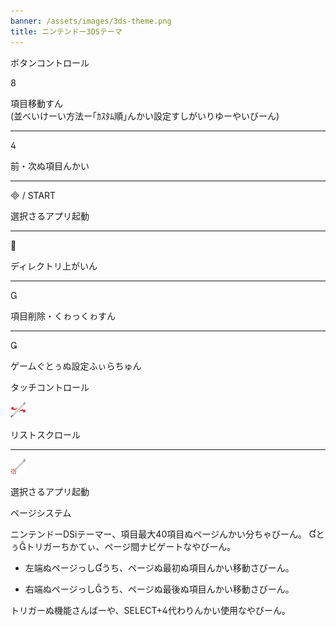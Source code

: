 ```yaml
---
banner: /assets/images/3ds-theme.png
title: ニンテンドー3DSテーマ
---
```


<div id="button-controls" class="section-title">ボタンコントロール</div>
<div class="section-body">
    <div class="button-action-group">
        <p class="button-action button">&#xE079;</p>
        <p class="button-action-text">項目移動すん<br>(並べいけーい方法ー｢ｶｽﾀﾑ順｣んかい設定すしがいりゆーやいびーん)</p>
    </div>
    <hr>
    <div class="button-action-group">
        <p class="button-action button">&#xE07E;</p>
        <p class="button-action-text">前・次ぬ項目んかい</p>
    </div>
    <hr>
    <div class="button-action-group">
        <p class="button-action"><span class="button">&#xE000; /</span> START</p>
        <p class="button-action-text">選択さるアプリ起動</p>
    </div>
    <hr>
    <div class="button-action-group">
        <p class="button-action button">&#xE001;</p>
        <p class="button-action-text">ディレクトリ上がいん</p>
    </div>
    <hr>
    <div class="button-action-group">
        <p class="button-action button">&#xE002;</p>
        <p class="button-action-text">項目削除・くゎっくゎすん</p>
    </div>
    <hr>
    <div class="button-action-group">
        <p class="button-action button">&#xE003;</p>
        <p class="button-action-text">ゲームぐとぅぬ設定ふぃらちゅん</p>
    </div>
</div>

<div id="touch-controls" class="section-title">タッチコントロール</div>
<div class="section-body">
    <div class="button-action-group">
        <p class="button-action"><img src="/assets/images/left-right.png"></p>
        <p class="button-action-text">リストスクロール</p>
    </div>
    <hr>
    <div class="button-action-group">
        <p class="button-action"><img src="/assets/images/tap.png"></p>
        <p class="button-action-text">選択さるアプリ起動</p>
    </div>
    <!-- <hr>
    <div>
        <p>
            If the Sort Method is set to "Custom", you can drag the icon up to move it.
        </p>
    </div> -->
</div>

<div id="page-system" class="section-title">ページシステム</div>
<div class="section-body">
    <p>
        ニンテンドーDSiテーマー、項目最大40項目ぬページんかい分ちゃびーん。 &#xE004;とぅ&#xE005;トリガーちかてぃ、ページ間ナビゲートなやびーん。
    </p>
    <ul>
        <li><p>左端ぬページっし&#xE004;うち、ページぬ最初ぬ項目んかい移動さびーん。</p></li>
        <li><p>右端ぬページっし&#xE005;うち、ページぬ最後ぬ項目んかい移動さびーん。</p></li>
    </ul>
    <p>
        トリガーぬ機能さんばーや、SELECT+&#xE07E;代わりんかい使用なやびーん。
    </p>
</div>

